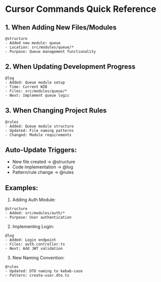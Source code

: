 # Cursor Commands Quick Reference

## 1. When Adding New Files/Modules

```
@structure
- Added new module: queue
- Location: src/modules/queue/*
- Purpose: Queue management functionality
```

## 2. When Updating Development Progress

```
@log
- Added: Queue module setup
- Time: Current WIB
- Files: src/modules/queue/*
- Next: Implement queue logic
```

## 3. When Changing Project Rules

```
@rules
- Added: Queue module structure
- Updated: File naming patterns
- Changed: Module requirements
```

## Auto-Update Triggers:

-   New file created → @structure
-   Code implementation → @log
-   Pattern/rule change → @rules

## Examples:

1. Adding Auth Module:

```
@structure
- Added: src/modules/auth/*
- Purpose: User authentication
```

2. Implementing Login:

```
@log
- Added: Login endpoint
- Files: auth.controller.ts
- Next: Add JWT validation
```

3. New Naming Convention:

```
@rules
- Updated: DTO naming to kebab-case
- Pattern: create-user.dto.ts
```
